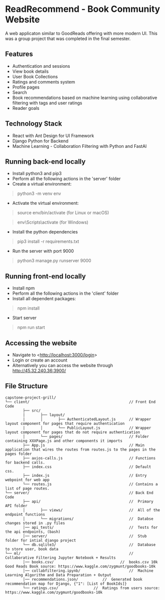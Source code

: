 # ReadRecommend - Book Community Website

A web applicaton similar to GoodReads offering with more modern UI. This was a group project that was completed in the final semester.

## Features
* Authentication and sessions
* View book details
* User Book Collections
* Ratings and comments system
* Profile pages
* Search
* Book recommendations based on machine learning using collaborative filtering with tags and user ratings
* Reader goals

## Technology Stack
- React with Ant Design for UI Framework
- Django Python for Backend
- Machine Learning - Collaboration Filtering with Python and FastAI
  
## Running back-end locally

* Install python3 and pip3
* Perform all the following actions in the 'server' folder
* Create a virtual environment:

> python3 -m venv env

* Activate the virtual environment:

> source env/bin/activate (for Linux or macOS)

> env\Scripts\activate (for Windows)

* Install the python dependencies

> pip3 install -r requirements.txt

* Run the server with port 9000

> python3 manage.py runserver 9000

## Running front-end locally

* Install npm
* Perform all the following actions in the 'client' folder
* Install all dependent packages:

> npm install

* Start server

> npm run start

## Accessing the website
* Navigate to <[http://localhost:3000/login](http://localhost:3000/login)>
* Login or create an account 
* Alternatively you can access the website through http://45.32.240.36:3900/

## File Structure
```
capstone-project-grill/
└── client/                                             // Front End Code
		├── src/
        |       ├── layout/
        |       │		├── AuthenticatedLayout.js      // Wrapper layout component for pages that require authentication
        |       │		└── PublicLayout.js             // Wrapper layout component for pages that do not require authentication
		│		└── pages/                              // Folder containing XXXPage.js and other components it imports
		├── App.js                                      // Main application that wires the routes from routes.js to the pages in the pages folder
		├── axios-calls.js                              // Functions for backend calls.
		├── index.css                                   // Default css.
		├── index.js                                    // Entry webpoint for web app
		└── routes.js                                   // Contains a list of page routes.
└── server/                                             // Back End Code
		├── api/                                        //  Primary API folder
		│		├── views/                              //  All of the endpoint functions
		│		└── migrations/                         //  Databse changes stored in .py files
		│── api_tests/                                  //  Tests for the api endpoints, (bash)
		│── server/                                     //  Stub folder for intial django project
		└── db.sqlite3/                                 //  Database to store user, book data
└── ml/                                                 // Collaborative Filtering Jupyter Notebook + Results
		│── books.csv/                          	//  books.csv 10k Good Reads Book source: https://www.kaggle.com/zygmunt/goodbooks-10k
		│── collabfiltering.ipynb/                      //  Machine Learning Algorithm and Data Preparation + Output
		│── recommendations.json/			//  Generated book recommendation map for Django, {"1": [List of BookIds]}
		└── ratings.csv/ 				//  Ratings from users source: https://www.kaggle.com/zygmunt/goodbooks-10k
		
```
